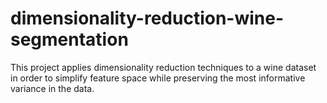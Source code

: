 # dimensionality-reduction-wine-segmentation
This project applies dimensionality reduction techniques to a wine dataset in order to simplify feature space while preserving the most informative variance in the data. 
